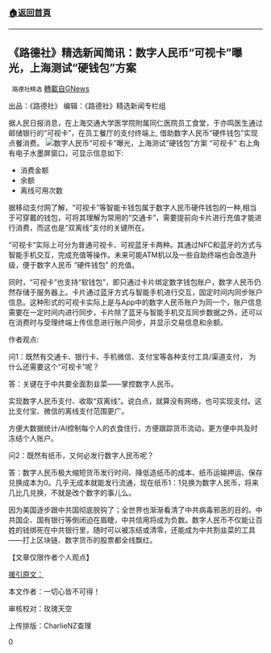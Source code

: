 ###  [:house:返回首頁](https://github.com/ourhimalayas/txt)
---

## 《路德社》精选新闻简讯：数字人民币“可视卡”曝光，上海测试“硬钱包”方案
` 路德社精选` [轉載自GNews](https://gnews.org/zh-hans/723297/)

出品：《路德社》 编辑：《路德社》精选新闻专栏组

据人民日报消息，在上海交通大学医学院附属同仁医院员工食堂，于亦鸣医生通过邮储银行的“可视卡”，在员工餐厅的支付终端上, 借助数字人民币“硬件钱包”实现点餐消费。
![数字人民币“可视卡”曝光，上海测试“硬钱包”方案](https://p1-tt.byteimg.com/origin/pgc-image/58b636f57dcc44b291b500123a17787d?from=pc)
“可视卡” 右上角有电子水墨屏窗口，可显示信息如下:

- 消费金额
- 余额
- 离线可用次数


据移动支付网了解，“可视卡”等智能卡钱包属于数字人民币硬件钱包的一种,相当于可穿戴的钱包，可将其理解为常用的“交通卡”，需要提前向卡片进行充值才能进行消费，而这也是“双离线”支付的关键所在。

“可视卡”实际上可分为普通可视卡、可视蓝牙卡两种。其通过NFC和蓝牙的方式与智能手机交互，完成充值等操作。未来可能ATM机以及一些自助终端也会改造升级，便于数字人民币 “硬件钱包” 的充值。

同时，“可视卡”也支持“软钱包”，即只通过卡片绑定数字钱包账户，数字人民币仍然存储于服务器上。卡片通过蓝牙方式与智能手机进行交互，固定时间内同步账户信息。这种形式的可视卡实际上是与App中的数字人民币账户为同一个，账户信息需要在一定时间内进行同步，卡片除了蓝牙与智能手机交互同步数据之外，还可以在消费时与受理终端上传信息进行账户同步，并显示交易信息和余额。

作者观点:

问1：既然有交通卡、银行卡、手机微信、支付宝等各种支付工具/渠道支付， 为什么还需要这个“可视卡”呢？

答：关键在于中共要全面割韭菜——掌控数字人民币。

实现数字人民币支付、收取“双离线”。说白点，就算没有网络，也可实现支付。这比支付宝、微信的离线支付范围更广。

方便大数据统计/AI控制每个人的衣食住行，方便跟踪货币流动，更方便中共及时冻结个人账户。

问2：既然有纸币，又何必发行数字人民币呢？

答：数字人民币极大缩短货币发行时间、降低造纸币的成本、纸币运输押运、保存兑换成本为0。几乎无成本就能发行流通，现在纸币1：1兑换为数字人民币，将来几比几兑换，不就是改个数字的事儿么。

因为美国逐步跟中共国彻底脱钩了；全世界也渐渐看清了中共病毒邪恶的目的。中共国企、国有银行等倒闭迫在眉睫，中共信用将成为负数。数字人民币不仅能让百姓的钱绑死在中共银行里，随时可以被冻结或清零，还能成为中共割韭菜的工具——打上区块链、数字货币的股票都全线飘红。

【文章仅限作者个人观点】

[援引原文：](https://m.toutiao.com/is/JGypKYu/)

本文作者：一切心皆不可得！

审核校对：玫瑰天空

上传排版：CharlieNZ查理

0
